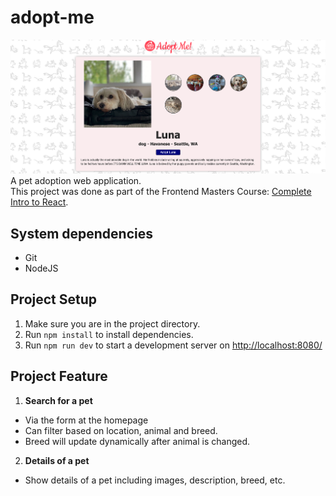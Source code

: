# adopt-me

![Project Screenshot](./src/assets/project-screenshot.png)
A pet adoption web application. <br>
This project was done as part of the Frontend Masters Course: [Complete Intro to React](https://frontendmasters.com/courses/complete-react-v6/).

## System dependencies

- Git
- NodeJS

## Project Setup

1. Make sure you are in the project directory.
2. Run `npm install` to install dependencies.
3. Run `npm run dev` to start a development server on [http://localhost:8080/](http://localhost:8080/)

## Project Feature

1. **Search for a pet**

- Via the form at the homepage
- Can filter based on location, animal and breed.
- Breed will update dynamically after animal is changed.

2. **Details of a pet**

- Show details of a pet including images, description, breed, etc.

